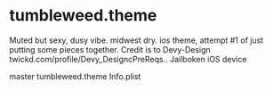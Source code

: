 # tumbleweed.theme
Muted but sexy, dusy vibe. midwest dry. ios theme, attempt #1 of just putting some pieces together. Credit is to Devy-Design twickd.com/profile/Devy_DesigncPreReqs.. Jailboken iOS device

master
tumbleweed.theme 
Info.plist
<?xml version=
IconBundles


